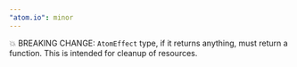 ```yaml
---
"atom.io": minor
---
```


💥 BREAKING CHANGE: `AtomEffect` type, if it returns anything, must return a function. This is intended for cleanup of resources.
